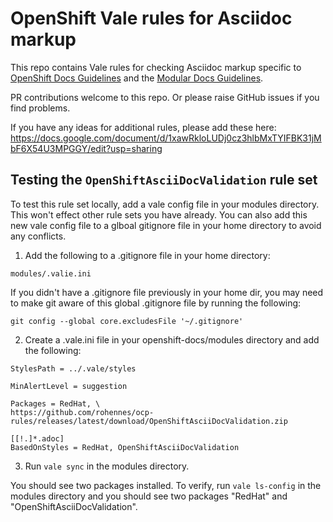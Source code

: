 # OpenShift Vale rules for Asciidoc markup

This repo contains Vale rules for checking Asciidoc markup specific to [OpenShift Docs Guidelines](https://github.com/openshift/openshift-docs/blob/main/contributing_to_docs/doc_guidelines.adoc) and the [Modular Docs Guidelines](https://redhat-documentation.github.io/modular-docs/).

PR contributions welcome to this repo. Or please raise GitHub issues if you find problems.

If you have any ideas for additional rules, please add these here: https://docs.google.com/document/d/1xawRkloLUDj0cz3hlbMxTYIFBK31jMbF6X54U3MPGGY/edit?usp=sharing  

## Testing the `OpenShiftAsciiDocValidation` rule set
To test this rule set locally, add a vale config file in your modules directory. This won't effect other rule sets you have already. You can also add this new vale config file to a glboal gitignore file in your home directory to avoid any conflicts.

1. Add the following to a .gitignore file in your home directory:

`modules/.valie.ini `

If you didn't have a .gitignore file previously in your home dir, you may need to make git aware of this global .gitignore file by running the following:

`git config --global core.excludesFile '~/.gitignore'`

2. Create a .vale.ini file in your openshift-docs/modules directory and add the following:

```
StylesPath = ../.vale/styles

MinAlertLevel = suggestion

Packages = RedHat, \
https://github.com/rohennes/ocp-rules/releases/latest/download/OpenShiftAsciiDocValidation.zip

[[!.]*.adoc]
BasedOnStyles = RedHat, OpenShiftAsciiDocValidation
```

3. Run `vale sync` in the modules directory.

You should see two packages installed. To verify, run `vale ls-config`  in the modules directory and you should see two packages "RedHat" and "OpenShiftAsciiDocValidation". 


